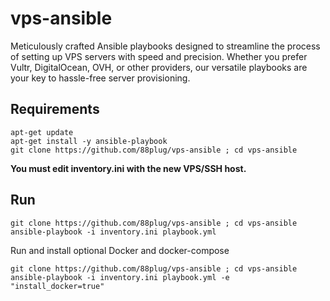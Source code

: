 # vps-ansible
Meticulously crafted Ansible playbooks designed to streamline the process of setting up VPS servers with speed and precision. Whether you prefer Vultr, DigitalOcean, OVH, or other providers, our versatile playbooks are your key to hassle-free server provisioning.

## Requirements
```
apt-get update
apt-get install -y ansible-playbook
git clone https://github.com/88plug/vps-ansible ; cd vps-ansible
```
**You must edit inventory.ini with the new VPS/SSH host.**

## Run
```
git clone https://github.com/88plug/vps-ansible ; cd vps-ansible
ansible-playbook -i inventory.ini playbook.yml
```

Run and install optional Docker and docker-compose
```
git clone https://github.com/88plug/vps-ansible ; cd vps-ansible
ansible-playbook -i inventory.ini playbook.yml -e "install_docker=true"
```
